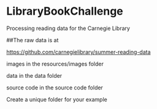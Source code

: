 # LibraryBookChallenge
Processing reading data for the Carnegie Library

##The raw data is at 

https://github.com/carnegielibrary/summer-reading-data

images in the resources/images folder

data in the data folder

source code in the source code folder

Create a unique folder for your example


